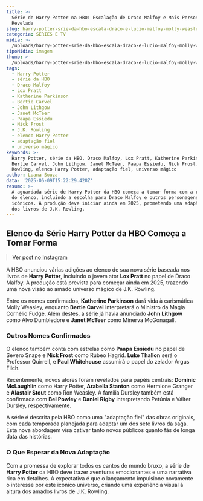 ```yaml
---
title: >-
  Série de Harry Potter na HBO: Escalação de Draco Malfoy e Mais Personagens
  Revelada
slug: harry-potter-srie-da-hbo-escala-draco-e-lucio-malfoy-molly-weasley-e-mais
categoria: SÉRIES E TV
midia: >-
  /uploads/harry-potter-srie-da-hbo-escala-draco-e-lucio-malfoy-molly-weasley-e-mais-thumb.png
tipoMidia: imagem
thumb: >-
  /uploads/harry-potter-srie-da-hbo-escala-draco-e-lucio-malfoy-molly-weasley-e-mais-thumb.png
tags:
  - Harry Potter
  - série da HBO
  - Draco Malfoy
  - Lox Pratt
  - Katherine Parkinson
  - Bertie Carvel
  - John Lithgow
  - Janet McTeer
  - Paapa Essiedu
  - Nick Frost
  - J.K. Rowling
  - elenco Harry Potter
  - adaptação fiel
  - universo mágico
keywords: >-
  Harry Potter, série da HBO, Draco Malfoy, Lox Pratt, Katherine Parkinson,
  Bertie Carvel, John Lithgow, Janet McTeer, Paapa Essiedu, Nick Frost, J.K.
  Rowling, elenco Harry Potter, adaptação fiel, universo mágico
author: Luana Souza
data: '2025-06-09T15:22:29.428Z'
resumo: >-
  A aguardada série de Harry Potter da HBO começa a tomar forma com a revelação
  do elenco, incluindo a escolha para Draco Malfoy e outros personagens
  icônicos. A produção deve iniciar ainda em 2025, prometendo uma adaptação fiel
  dos livros de J.K. Rowling.
---
```


## Elenco da Série Harry Potter da HBO Começa a Tomar Forma

<blockquote class="instagram-media" data-instgrm-permalink="https://www.instagram.com/p/DKry2DeM1Jd/" data-instgrm-version="14" style="width:100%; max-width:540px; margin:1rem auto;"><a href="https://www.instagram.com/p/DKry2DeM1Jd/">Ver post no Instagram</a></blockquote>

A HBO anunciou várias adições ao elenco de sua nova série baseada nos livros de **Harry Potter**, incluindo o jovem ator **Lox Pratt** no papel de Draco Malfoy. A produção está prevista para começar ainda em 2025, trazendo uma nova visão ao amado universo mágico de J.K. Rowling.

Entre os nomes confirmados, **Katherine Parkinson** dará vida à carismática Molly Weasley, enquanto **Bertie Carvel** interpretará o Ministro da Magia Cornélio Fudge. Além destes, a série já havia anunciado **John Lithgow** como Alvo Dumbledore e **Janet McTeer** como Minerva McGonagall.

### Outros Nomes Confirmados

O elenco também conta com estrelas como **Paapa Essiedu** no papel de Severo Snape e **Nick Frost** como Rúbeo Hagrid. **Luke Thallon** será o Professor Quirrell, e **Paul Whitehouse** assumirá o papel do zelador Argus Filch.

Recentemente, novos atores foram revelados para papéis centrais: **Dominic McLaughlin** como Harry Potter, **Arabella Stanton** como Hermione Granger e **Alastair Stout** como Ron Weasley. A família Dursley também está confirmada com **Bel Powley** e **Daniel Rigby** interpretando Petúnia e Válter Dursley, respectivamente.

A série é descrita pela HBO como uma "adaptação fiel" das obras originais, com cada temporada planejada para adaptar um dos sete livros da saga. Esta nova abordagem visa cativar tanto novos públicos quanto fãs de longa data das histórias.

### O Que Esperar da Nova Adaptação

Com a promessa de explorar todos os cantos do mundo bruxo, a série de **Harry Potter** da HBO deve trazer aventuras emocionantes e uma narrativa rica em detalhes. A expectativa é que o lançamento impulsione novamente o interesse por este icônico universo, criando uma experiência visual à altura dos amados livros de J.K. Rowling.
